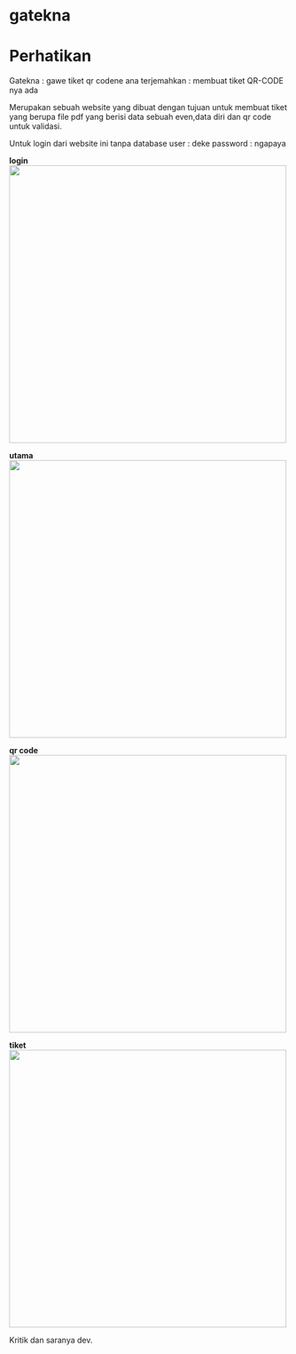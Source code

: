 # gatekna
# Perhatikan
Gatekna : gawe tiket qr codene ana
terjemahkan : membuat tiket QR-CODE nya ada

Merupakan sebuah website yang dibuat dengan tujuan untuk
membuat tiket yang berupa file pdf yang berisi data sebuah even,data diri dan qr code untuk validasi.

Untuk login dari website ini tanpa database
user : deke
password : ngapaya

**login**
<img src="https://github.com/NaofalMufid/gatekna/blob/master/screenshoot/Screen%20Shot%202018-03-27%20at%2016.38.46.png" width="500">

**utama**
<img src="https://github.com/NaofalMufid/gatekna/blob/master/screenshoot/Screen%20Shot%202018-03-27%20at%2016.39.03.png" width="500">

**qr code**
<img src="https://github.com/NaofalMufid/gatekna/blob/master/screenshoot/Screen%20Shot%202018-03-27%20at%2016.39.14.png" width="500">

**tiket**
<img src="https://github.com/NaofalMufid/gatekna/blob/master/screenshoot/Screen%20Shot%202018-03-27%20at%2016.40.58.png" width="500">

Kritik dan saranya dev.
